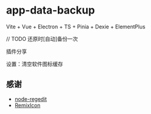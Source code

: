 # app-data-backup

Vite + Vue + Electron + TS + Pinia + Dexie + ElementPlus

// TODO 还原时[自动]备份一次

插件分享

设置：清空软件图标缓存

## 感谢

- [node-regedit](https://github.com/kessler/node-regedit)
- [RemixIcon](https://github.com/Remix-Design/RemixIcon)